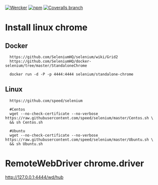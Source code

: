 
[![Wercker](https://img.shields.io/wercker/ci/wercker/docs.svg?maxAge=2592000)](https://github.com/speed/newcrawler-plugin-urlfetch-chrome)
[![npm](https://img.shields.io/npm/dm/localeval.svg?maxAge=2592000)](https://github.com/speed/newcrawler-plugin-urlfetch-chrome)
[![Coveralls branch](https://img.shields.io/coveralls/jekyll/jekyll/master.svg?maxAge=2592000)](https://github.com/speed/newcrawler-plugin-urlfetch-chrome)


# Install linux chrome

## Docker
```
  https://github.com/SeleniumHQ/selenium/wiki/Grid2
  https://github.com/SeleniumHQ/docker-selenium/tree/master/StandaloneChrome

  docker run -d -P -p 4444:4444 selenium/standalone-chrome
```

## Linux
```
  https://github.com/speed/selenium
  
  #Centos
  wget --no-check-certificate --no-verbose https://raw.githubusercontent.com/speed/selenium/master/Centos.sh \
  && sh Centos.sh
  
  #Ubuntu
  wget --no-check-certificate --no-verbose https://raw.githubusercontent.com/speed/selenium/master/Ubuntu.sh \
  && sh Ubuntu.sh
```

# RemoteWebDriver chrome.driver

  http://127.0.0.1:4444/wd/hub



